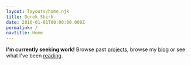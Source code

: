```yaml
---
layout: layouts/home.njk
title: Derek Shirk
date: 2016-01-01T00:00:00.000Z
permalink: /
navtitle: Home
---
```


**I'm currently seeking work!** Browse past [projects](/designs), browse my [blog](/writes) or see what I've been [reading](/reads).
